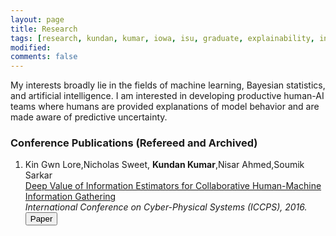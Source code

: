 ```yaml
---
layout: page
title: Research
tags: [research, kundan, kumar, iowa, isu, graduate, explainability, interpretability, explainable AI]
modified:
comments: false
---
```


My interests broadly lie in the fields of machine learning, Bayesian statistics, and artificial intelligence.
I am interested in developing productive human-AI teams where humans are provided explanations of model behavior and are made aware of predictive uncertainty.

### Conference Publications (Refereed and Archived)

1. Kin Gwn Lore,Nicholas Sweet, **Kundan Kumar**,Nisar Ahmed,Soumik Sarkar    
[Deep Value of Information Estimators for Collaborative Human-Machine Information Gathering]()   
*International Conference on Cyber-Physical Systems (ICCPS), 2016.*   
[<button type="button" class="btn btn-info">Paper</button>](https://arxiv.org/abs/1512.07592)
